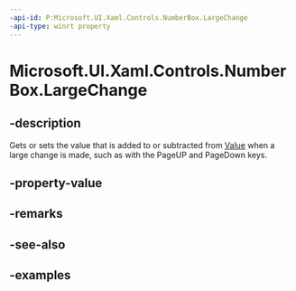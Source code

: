 ```yaml
---
-api-id: P:Microsoft.UI.Xaml.Controls.NumberBox.LargeChange
-api-type: winrt property
---
```


# Microsoft.UI.Xaml.Controls.NumberBox.LargeChange

<!--
public double LargeChange { get; set; }
-->

## -description

Gets or sets the value that is added to or subtracted from [Value](numberbox_value.md) when a large change is made, such as with the PageUP and PageDown keys.

## -property-value

## -remarks

## -see-also

## -examples

